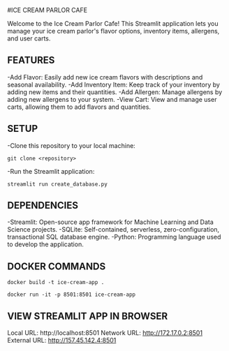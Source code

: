 #ICE CREAM PARLOR CAFE

Welcome to the Ice Cream Parlor Cafe! This Streamlit application lets you manage your ice cream parlor's flavor options, inventory items, allergens, and user carts.

## FEATURES

-Add Flavor: Easily add new ice cream flavors with descriptions and seasonal availability.
-Add Inventory Item: Keep track of your inventory by adding new items and their quantities.
-Add Allergen: Manage allergens by adding new allergens to your system.
-View Cart: View and manage user carts, allowing them to add flavors and quantities.

## SETUP

-Clone this repository to your local machine:
```
git clone <repository>
```

-Run the Streamlit application:
```
streamlit run create_database.py
```

## DEPENDENCIES
-Streamlit: Open-source app framework for Machine Learning and Data Science projects.
-SQLite: Self-contained, serverless, zero-configuration, transactional SQL database engine.
-Python: Programming language used to develop the application.

## DOCKER COMMANDS

```
docker build -t ice-cream-app .
```
```
docker run -it -p 8501:8501 ice-cream-app
```

## VIEW STREAMLIT APP IN BROWSER

Local URL: http://localhost:8501
Network URL: http://172.17.0.2:8501
External URL: http://157.45.142.4:8501
